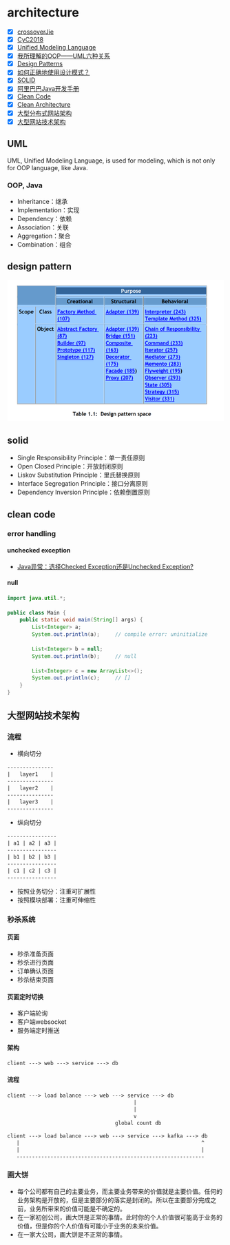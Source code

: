 # architecture

- [x] [crossoverJie](https://github.com/crossoverJie)
- [x] [CyC2018](https://github.com/CyC2018)
- [x] [Unified Modeling Language](https://en.wikipedia.org/wiki/Unified_Modeling_Language)
- [x] [我所理解的OOP——UML六种关系](http://www.cnblogs.com/dolphinX/p/3296681.html)
- [x] [Design Patterns](https://book.douban.com/subject/1436745/)
- [x] [如何正确地使用设计模式？](https://www.zhihu.com/question/23757906/answer/25567356)
- [x] [SOLID](https://en.wikipedia.org/wiki/SOLID)
- [x] [阿里巴巴Java开发手册](https://book.douban.com/subject/27605355/)
- [x] [Clean Code](https://book.douban.com/subject/3032825/)
- [x] [Clean Architecture](https://book.douban.com/subject/26915970/)
- [x] [大型分布式网站架构](http://www.cnblogs.com/itfly8/category/756114.html)
- [x] [大型网站技术架构](https://book.douban.com/subject/25723064/)

## UML

UML, Unified Modeling Language, is used for modeling, which is not only for OOP language, like Java.

### OOP, Java

- Inheritance：继承
- Implementation：实现
- Dependency：依赖
- Association：关联
- Aggregation：聚合
- Combination：组合

## design pattern

![1](https://github.com/gaoxinge/something/blob/master/architecture/1.png)

## solid

- Single Responsibility Principle：单一责任原则
- Open Closed Principle：开放封闭原则
- Liskov Substitution Principle：里氏替换原则
- Interface Segregation Principle：接口分离原则
- Dependency Inversion Principle：依赖倒置原则

## clean code

### error handling

#### unchecked exception

- [Java异常：选择Checked Exception还是Unchecked Exception?](https://blog.csdn.net/kingzone_2008/article/details/8535287)

#### null

```java
import java.util.*;

public class Main {
    public static void main(String[] args) {
        List<Integer> a;
        System.out.println(a);     // compile error: uninitialize
        
        List<Integer> b = null;
        System.out.println(b);     // null
        
        List<Integer> c = new ArrayList<>();
        System.out.println(c);     // []
    }
}
```

## 大型网站技术架构

### 流程

- 横向切分

```
---------------
|   layer1    |
---------------
|   layer2    |
---------------
|   layer3    |
---------------
```

- 纵向切分

```
----------------
| a1 | a2 | a3 |
----------------
| b1 | b2 | b3 |
----------------
| c1 | c2 | c3 |
----------------
```

- 按照业务切分：注重可扩展性
- 按照模块部署：注重可伸缩性

### 秒杀系统

#### 页面

- 秒杀准备页面
- 秒杀进行页面
- 订单确认页面
- 秒杀结束页面

#### 页面定时切换

- 客户端轮询
- 客户端websocket
- 服务端定时推送

#### 架构

```
client ---> web ---> service ---> db
```

#### 流程

```
client ---> load balance ---> web ---> service ---> db 
                                         |
                                         |
                                         v
                                   global count db
```

```
client ---> load balance ---> web ---> service ---> kafka ---> db
   |                                                           ^
   |                                                           |
   -------------------------------------------------------------
```

### 画大饼

- 每个公司都有自己的主要业务，而主要业务带来的价值就是主要价值。任何的业务架构是开放的，但是主要部分的落实是封闭的。所以在主要部分完成之前，业务所带来的价值可能是不确定的。
- 在一家初创公司，画大饼是正常的事情。此时你的个人价值很可能高于业务的价值，但是你的个人价值有可能小于业务的未来价值。
- 在一家大公司，画大饼是不正常的事情。